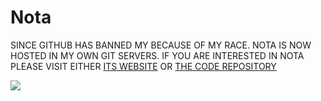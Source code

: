 
# Nota

SINCE GITHUB HAS BANNED MY BECAUSE OF MY RACE. NOTA IS NOW HOSTED IN MY OWN GIT SERVERS. IF YOU ARE INTERESTED IN NOTA PLEASE VISIT EITHER [ITS WEBSITE](https://kary.us/nota/) OR [THE CODE REPOSITORY](http://codes.kary.us/nota/nota)

![](https://kary.us/nota/thumbnail.png)